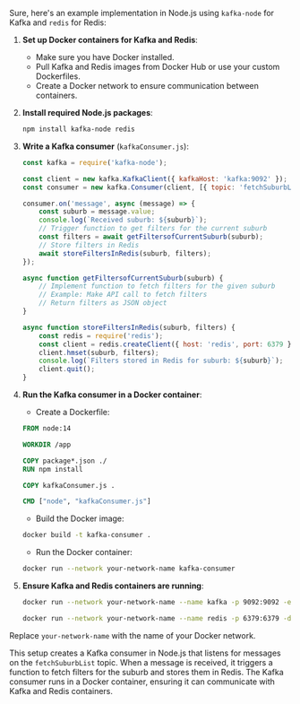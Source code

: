 Sure, here's an example implementation in Node.js using `kafka-node` for Kafka and `redis` for Redis:

1. **Set up Docker containers for Kafka and Redis**:
   - Make sure you have Docker installed.
   - Pull Kafka and Redis images from Docker Hub or use your custom Dockerfiles.
   - Create a Docker network to ensure communication between containers.

2. **Install required Node.js packages**:
   ```bash
   npm install kafka-node redis
   ```

3. **Write a Kafka consumer** (`kafkaConsumer.js`):
   ```javascript
   const kafka = require('kafka-node');

   const client = new kafka.KafkaClient({ kafkaHost: 'kafka:9092' });
   const consumer = new kafka.Consumer(client, [{ topic: 'fetchSuburbList' }]);

   consumer.on('message', async (message) => {
       const suburb = message.value;
       console.log(`Received suburb: ${suburb}`);
       // Trigger function to get filters for the current suburb
       const filters = await getFiltersofCurrentSuburb(suburb);
       // Store filters in Redis
       await storeFiltersInRedis(suburb, filters);
   });

   async function getFiltersofCurrentSuburb(suburb) {
       // Implement function to fetch filters for the given suburb
       // Example: Make API call to fetch filters
       // Return filters as JSON object
   }

   async function storeFiltersInRedis(suburb, filters) {
       const redis = require('redis');
       const client = redis.createClient({ host: 'redis', port: 6379 });
       client.hmset(suburb, filters);
       console.log(`Filters stored in Redis for suburb: ${suburb}`);
       client.quit();
   }
   ```

4. **Run the Kafka consumer in a Docker container**:
   - Create a Dockerfile:
   ```Dockerfile
   FROM node:14

   WORKDIR /app

   COPY package*.json ./
   RUN npm install

   COPY kafkaConsumer.js .

   CMD ["node", "kafkaConsumer.js"]
   ```
   - Build the Docker image:
   ```bash
   docker build -t kafka-consumer .
   ```
   - Run the Docker container:
   ```bash
   docker run --network your-network-name kafka-consumer
   ```

5. **Ensure Kafka and Redis containers are running**:
   ```bash
   docker run --network your-network-name --name kafka -p 9092:9092 -e KAFKA_ADVERTISED_LISTENERS=PLAINTEXT://localhost:9092 -e KAFKA_LISTENER_SECURITY_PROTOCOL_MAP=PLAINTEXT:PLAINTEXT -e KAFKA_INTER_BROKER_LISTENER_NAME=PLAINTEXT -d wurstmeister/kafka

   docker run --network your-network-name --name redis -p 6379:6379 -d redis
   ```

Replace `your-network-name` with the name of your Docker network.

This setup creates a Kafka consumer in Node.js that listens for messages on the `fetchSuburbList` topic. When a message is received, it triggers a function to fetch filters for the suburb and stores them in Redis. The Kafka consumer runs in a Docker container, ensuring it can communicate with Kafka and Redis containers.
